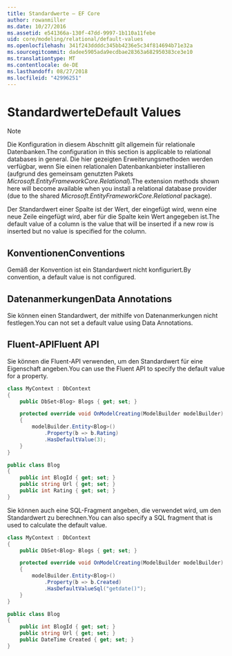 ```yaml
---
title: Standardwerte – EF Core
author: rowanmiller
ms.date: 10/27/2016
ms.assetid: e541366a-130f-47dd-9997-1b110a11febe
uid: core/modeling/relational/default-values
ms.openlocfilehash: 341f243ddddc345bb4236e5c34f814694b71e32a
ms.sourcegitcommit: dadee5905ada9ecdbae28363a682950383ce3e10
ms.translationtype: MT
ms.contentlocale: de-DE
ms.lasthandoff: 08/27/2018
ms.locfileid: "42996251"
---
```

# <a name="default-values"></a><span data-ttu-id="e3fac-102">Standardwerte</span><span class="sxs-lookup"><span data-stu-id="e3fac-102">Default Values</span></span>

> [!NOTE]  
> <span data-ttu-id="e3fac-103">Die Konfiguration in diesem Abschnitt gilt allgemein für relationale Datenbanken.</span><span class="sxs-lookup"><span data-stu-id="e3fac-103">The configuration in this section is applicable to relational databases in general.</span></span> <span data-ttu-id="e3fac-104">Die hier gezeigten Erweiterungsmethoden werden verfügbar, wenn Sie einen relationalen Datenbankanbieter installieren (aufgrund des gemeinsam genutzten Pakets *Microsoft.EntityFrameworkCore.Relational*).</span><span class="sxs-lookup"><span data-stu-id="e3fac-104">The extension methods shown here will become available when you install a relational database provider (due to the shared *Microsoft.EntityFrameworkCore.Relational* package).</span></span>

<span data-ttu-id="e3fac-105">Der Standardwert einer Spalte ist der Wert, der eingefügt wird, wenn eine neue Zeile eingefügt wird, aber für die Spalte kein Wert angegeben ist.</span><span class="sxs-lookup"><span data-stu-id="e3fac-105">The default value of a column is the value that will be inserted if a new row is inserted but no value is specified for the column.</span></span>

## <a name="conventions"></a><span data-ttu-id="e3fac-106">Konventionen</span><span class="sxs-lookup"><span data-stu-id="e3fac-106">Conventions</span></span>

<span data-ttu-id="e3fac-107">Gemäß der Konvention ist ein Standardwert nicht konfiguriert.</span><span class="sxs-lookup"><span data-stu-id="e3fac-107">By convention, a default value is not configured.</span></span>

## <a name="data-annotations"></a><span data-ttu-id="e3fac-108">Datenanmerkungen</span><span class="sxs-lookup"><span data-stu-id="e3fac-108">Data Annotations</span></span>

<span data-ttu-id="e3fac-109">Sie können einen Standardwert, der mithilfe von Datenanmerkungen nicht festlegen.</span><span class="sxs-lookup"><span data-stu-id="e3fac-109">You can not set a default value using Data Annotations.</span></span>

## <a name="fluent-api"></a><span data-ttu-id="e3fac-110">Fluent-API</span><span class="sxs-lookup"><span data-stu-id="e3fac-110">Fluent API</span></span>

<span data-ttu-id="e3fac-111">Sie können die Fluent-API verwenden, um den Standardwert für eine Eigenschaft angeben.</span><span class="sxs-lookup"><span data-stu-id="e3fac-111">You can use the Fluent API to specify the default value for a property.</span></span>

<!-- [!code-csharp[Main](samples/core/relational/Modeling/FluentAPI/Samples/Relational/DefaultValue.cs?highlight=9)] -->
``` csharp
class MyContext : DbContext
{
    public DbSet<Blog> Blogs { get; set; }

    protected override void OnModelCreating(ModelBuilder modelBuilder)
    {
        modelBuilder.Entity<Blog>()
            .Property(b => b.Rating)
            .HasDefaultValue(3);
    }
}

public class Blog
{
    public int BlogId { get; set; }
    public string Url { get; set; }
    public int Rating { get; set; }
}
```

<span data-ttu-id="e3fac-112">Sie können auch eine SQL-Fragment angeben, die verwendet wird, um den Standardwert zu berechnen.</span><span class="sxs-lookup"><span data-stu-id="e3fac-112">You can also specify a SQL fragment that is used to calculate the default value.</span></span>

<!-- [!code-csharp[Main](samples/core/relational/Modeling/FluentAPI/Samples/Relational/DefaultValueSql.cs?highlight=9)] -->
``` csharp
class MyContext : DbContext
{
    public DbSet<Blog> Blogs { get; set; }

    protected override void OnModelCreating(ModelBuilder modelBuilder)
    {
        modelBuilder.Entity<Blog>()
            .Property(b => b.Created)
            .HasDefaultValueSql("getdate()");
    }
}

public class Blog
{
    public int BlogId { get; set; }
    public string Url { get; set; }
    public DateTime Created { get; set; }
}
```
